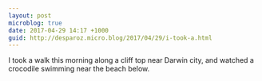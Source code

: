 ```yaml
---
layout: post
microblog: true
date: 2017-04-29 14:17 +1000
guid: http://desparoz.micro.blog/2017/04/29/i-took-a.html
---
```

I took a walk this morning along a cliff top near Darwin city, and watched a crocodile swimming near the beach below.
